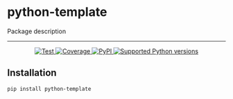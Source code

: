 # python-template

Package description

---

<p align="center">
<a href="https://github.com/ovsyanka83/python-template/actions?query=workflow%3ATests+event%3Apush+branch%3Amain" target="_blank">
    <img src="https://github.com/Ovsyanka83/python-template/actions/workflows/test.yaml/badge.svg?branch=main&event=push" alt="Test">
</a>
<a href="https://codecov.io/gh/ovsyanka83/python-template" target="_blank">
    <img src="https://img.shields.io/codecov/c/github/ovsyanka83/python-template?color=%2334D058" alt="Coverage">
</a>
<a href="https://pypi.org/project/python-template/" target="_blank">
    <img alt="PyPI" src="https://img.shields.io/pypi/v/python-template?color=%2334D058&label=pypi%20package" alt="Package version">
</a>
<a href="https://pypi.org/project/python-template/" target="_blank">
    <img src="https://img.shields.io/pypi/pyversions/python-template?color=%2334D058" alt="Supported Python versions">
</a>
</p>

## Installation

```bash
pip install python-template
```
